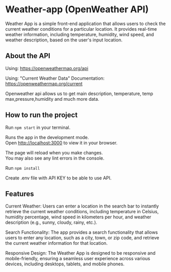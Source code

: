 # Weather-app (OpenWeather API)

Weather App is a simple front-end application that allows users to check the current weather conditions for a particular location. It provides real-time weather information, including temperature, humidity, wind speed, and weather description, based on the user's input location.

## About the API

Using: https://openweathermap.org/api

Using: "Current Weather Data"
Documentation: https://openweathermap.org/current

Openweather api allows us to get main description, temperature, temp max,pressure,humidity and much more data.

## How to run the project

Run `npm start` in your terminal.

Runs the app in the development mode.\
Open [http://localhost:3000](http://localhost:3000) to view it in your browser.

The page will reload when you make changes.\
You may also see any lint errors in the console.

Run `npm install`

Create .env file with API KEY to be able to use API.

## Features

Current Weather: Users can enter a location in the search bar to instantly retrieve the current weather conditions, including temperature in Celsius, humidity percentage, wind speed in kilometers per hour, and weather description (e.g., sunny, cloudy, rainy, etc.).

Search Functionality: The app provides a search functionality that allows users to enter any location, such as a city, town, or zip code, and retrieve the current weather information for that location.

Responsive Design: The Weather App is designed to be responsive and mobile-friendly, ensuring a seamless user experience across various devices, including desktops, tablets, and mobile phones.
